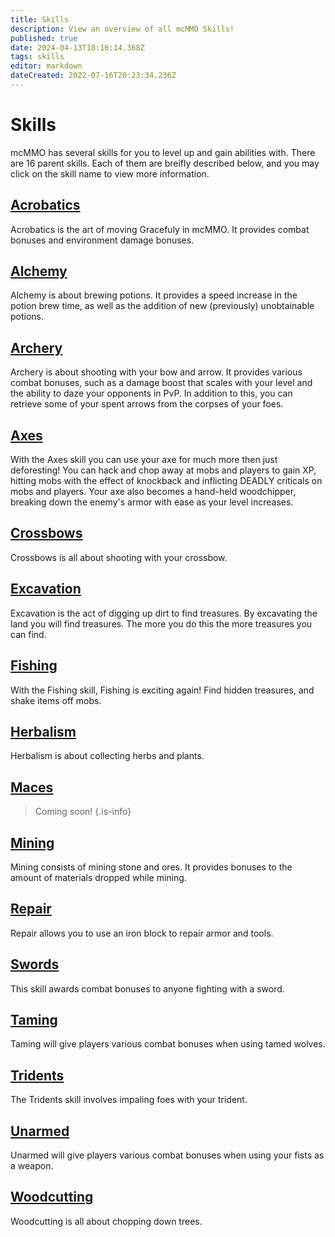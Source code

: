 ```yaml
---
title: Skills
description: View an overview of all mcMMO Skills!
published: true
date: 2024-04-13T18:16:14.368Z
tags: skills
editor: markdown
dateCreated: 2022-07-16T20:23:34.236Z
---
```


# Skills

mcMMO has several skills for you to level up and gain abilities with. There are 16 parent skills. Each of them are breifly described below, and you may click on the skill name to view more information.

## [Acrobatics](/skills/acrobatics)

Acrobatics is the art of moving Gracefuly in mcMMO. It provides combat bonuses and environment damage bonuses.

## [Alchemy](/skills/alchemy)

Alchemy is about brewing potions. It provides a speed increase in the potion brew time, as well as the addition of new (previously) unobtainable potions.

## [Archery](/skills/archery)

Archery is about shooting with your bow and arrow. It provides various combat bonuses, such as a damage boost that scales with your level and the ability to daze your opponents in PvP. In addition to this, you can retrieve some of your spent arrows from the corpses of your foes.

## [Axes](/skills/axes)

With the Axes skill you can use your axe for much more then just deforesting! You can hack and chop away at mobs and players to gain XP, hitting mobs with the effect of knockback and inflicting DEADLY criticals on mobs and players. Your axe also becomes a hand-held woodchipper, breaking down the enemy's armor with ease as your level increases.

## [Crossbows](/skills/crossbows)

Crossbows is all about shooting with your crossbow.

## [Excavation](/skills/excavation)

Excavation is the act of digging up dirt to find treasures. By excavating the land you will find treasures. The more you do this the more treasures you can find.

## [Fishing](/skills/fishing)

With the Fishing skill, Fishing is exciting again! Find hidden treasures, and shake items off mobs.

## [Herbalism](/skills/herbalism)

Herbalism is about collecting herbs and plants.

## [Maces](/skills/maces)

> Coming soon!
{.is-info}

## [Mining](/skills/mining)

Mining consists of mining stone and ores. It provides bonuses to the amount of materials dropped while mining.

## [Repair](/skills/repair)

Repair allows you to use an iron block to repair armor and tools.

## [Swords](/skills/swords)

This skill awards combat bonuses to anyone fighting with a sword.

## [Taming](/skills/taming)

Taming will give players various combat bonuses when using tamed wolves.

## [Tridents](/skills/tridents)

The Tridents skill involves impaling foes with your trident.

## [Unarmed](/skills/unarmed)

Unarmed will give players various combat bonuses when using your fists as a weapon. 

## [Woodcutting](/skills/woodcutting)

Woodcutting is all about chopping down trees.